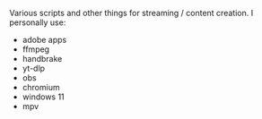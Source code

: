 Various scripts and other things for streaming / content creation.
I personally use:
- adobe apps
- ffmpeg
- handbrake
- yt-dlp
- obs
- chromium
- windows 11
- mpv
